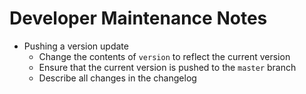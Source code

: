 # Developer Maintenance Notes

* Pushing a version update
  * Change the contents of `version` to reflect the current version
  * Ensure that the current version is pushed to the `master` branch
  * Describe all changes in the changelog
